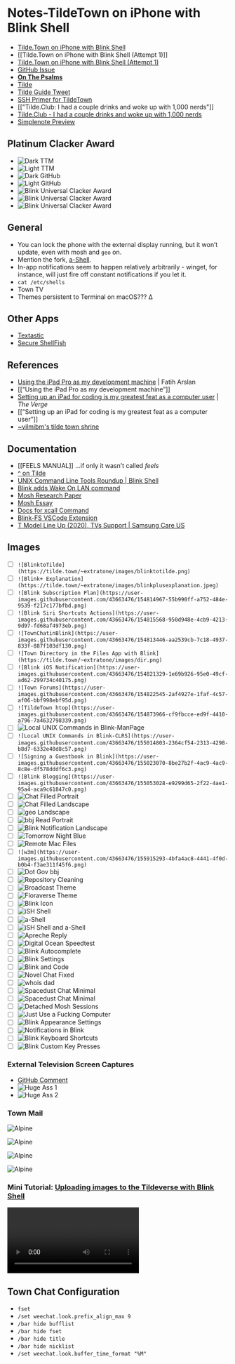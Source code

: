 # Notes-TildeTown on iPhone with Blink Shell
- [Tilde.Town on iPhone with Blink Shell](drafts://open?uuid=BC643564-4819-4039-BF2F-293514E5E4CF)
- [[Tilde.Town on iPhone with Blink Shell (Attempt 1)]]
- [Tilde.Town on iPhone with Blink Shell (Attempt 1)](drafts://open?uuid=E43D7483-F933-47DE-989C-BFD1D6931C1A)
- [GitHub Issue](https://github.com/extratone/bilge/issues/307)
- [**On The Psalms**](https://bilge.world/tildetown-iphone-blink-shell)
- [Tilde](https://tilde.town/~extratone/blink)
- [Tilde Guide Tweet](https://twitter.com/NeoYokel/status/1503187276444098560)
- [SSH Primer for TildeTown](https://tilde.town/~extratone/wiki/getting-started/ssh.html)
- [["Tilde.Club: I had a couple drinks and woke up with 1,000 nerds"]]
- [Tilde.Club - I had a couple drinks and woke up with 1,000 nerds](drafts://open?uuid=F39811CF-76C9-423A-8DCA-1B4C7E6F0A93)
- [Simplenote Preview](http://simp.ly/publish/bx24Cq)

## Platinum Clacker Award
- ![Dark TTM](https://ttm.sh/iv8.png)
- ![Light TTM](https://ttm.sh/iv7.png)
- ![Dark GitHub](https://user-images.githubusercontent.com/43663476/158336795-3ea16066-c95b-4610-8413-4e9e354e7491.png)
- ![Light GitHub](https://user-images.githubusercontent.com/43663476/158336801-9b8a5ace-8e1d-4013-b753-7c6a4fcd5f6a.png)
- ![Blink Universal Clacker Award](https://uikeycommand.com/awards/blink/BlinkUCABoth.png)
- ![Blink Universal Clacker Award](https://uikeycommand.com/awards/blink/BlinkUCALight.png)
- ![Blink Universal Clacker Award](https://uikeycommand.com/awards/blink/BlinkUCADark.png)


## General
- You can lock the phone with the external display running, but it won’t update, even with mosh and `geo` on.
- Mention the fork, [a-Shell](https://apps.apple.com/us/app/a-shell/id1473805438).
- In-app notifications seem to happen relatively arbitrarily - winget, for instance, will just fire off constant notifications if you let it.
- `cat /etc/shells`
- Town TV
- Themes persistent to Terminal on macOS??? ∆

## Other Apps
- [Textastic](https://apps.apple.com/us/app/textastic-code-editor/id1049254261)
- [Secure ShellFish](https://apps.apple.com/us/app/ssh-client-by-working-copy/id1336634154)

## References
- [Using the iPad Pro as my development machine](https://arslan.io/2019/01/07/using-the-ipad-pro-as-my-development-machine/) | Fatih Arslan
- [[“Using the iPad Pro as my development machine”]]
- [Setting up an iPad for coding is my greatest feat as a computer user](https://www.theverge.com/circuitbreaker/2018/3/27/17152482/ipad-pro-web-development-setup-how-to-terminal-apps) | *The Verge*
- [[“Setting up an iPad for coding is my greatest feat as a computer user”]]
- [~vilmibm's tilde town shrine](https://tilde.town/~vilmibm/town.html)

## Documentation
- [[FEELS MANUAL]] ...if only it wasn’t called *feels*
- [^ on Tilde](https://tilde.town/~extratone/manual/feels/)
- [UNIX Command Line Tools Roundup | Blink Shell](https://docs.blink.sh/advanced/unix-roundup)
- [Blink adds Wake On LAN command](https://github.com/blinksh/blink/issues/951)
- [Mosh Research Paper](https://mosh.org/mosh-paper.pdf)
- [Mosh Essay](https://www.usenix.org/system/files/login/articles/winstein.pdf)
- [Docs for xcall Command](drafts://open?uuid=E6DB8345-04E4-4665-837B-E25CD4C302ED)
- [Blink-FS VSCode Extension](https://marketplace.visualstudio.com/items?itemName=BlinkShellInc.blink-fs)
- [T Model Line Up (2020), TVs Support | Samsung Care US](https://www.samsung.com/us/support/televisions-home-theater/televisions/qled-4k-tvs/t-model-line-up-2020/)

## Images
- [ ] `![BlinktoTilde](https://tilde.town/~extratone/images/blinktotilde.png)`
- [ ] `![Blink+ Explanation](https://tilde.town/~extratone/images/blinkplusexplanation.jpeg)`
- [ ] `![Blink Subscription Plan](https://user-images.githubusercontent.com/43663476/154814967-55b990ff-a752-484e-9539-f217c177bfbd.png)`
- [ ] `![Blink Siri Shortcuts Actions](https://user-images.githubusercontent.com/43663476/154815568-950d948e-4cb9-4213-9d97-fd68af4973eb.png)`
- [ ] `![TownChatinBlink](https://user-images.githubusercontent.com/43663476/154813446-aa2539cb-7c18-4937-833f-887f103df130.png)`
- [ ] `![Town Directory in the Files App with Blink](https://tilde.town/~extratone/images/dir.png)`
- [ ] `![Blink iOS Notification](https://user-images.githubusercontent.com/43663476/154821329-1e69b926-95e0-49cf-ad62-299734c40175.png)`
- [ ] `![Town Forums](https://user-images.githubusercontent.com/43663476/154822545-2af4927e-1faf-4c57-af06-bbf998ebf95d.png)`
- [ ] `![TildeTown htop](https://user-images.githubusercontent.com/43663476/154873966-cf9fbcce-ed9f-4410-a796-7a4632798339.png)`
- [ ] ![Local UNIX Commands in Blink-ManPage](https://user-images.githubusercontent.com/43663476/155014762-7b8bfc6d-d6df-418a-b43e-6d7aa56582bb.png)
- [ ] `![Local UNIX Commands in Blink-CLRS](https://user-images.githubusercontent.com/43663476/155014803-2364cf54-2313-4298-b8d7-6332e40d8c57.png)`
- [ ] `![Signing a Guestbook in Blink](https://user-images.githubusercontent.com/43663476/155023070-8be27b2f-4ac9-4ac9-8c8e-df578dddf6c3.png)`
- [ ] `![Blink Blogging](https://user-images.githubusercontent.com/43663476/155053028-e9299d65-2f22-4ae1-95a4-aca9c61847c0.png)`
- [ ] ![Chat Filled Portrait](https://user-images.githubusercontent.com/43663476/155101964-a1c33e29-2191-4ef6-97d9-5efe8ef138b2.png)
- [ ] ![Chat Filled Landscape](https://user-images.githubusercontent.com/43663476/155102035-50ab2ad1-24d4-414f-bc6c-aa48897eb973.png)
- [ ] ![geo Landscape](https://user-images.githubusercontent.com/43663476/155102101-a24813fa-7db2-44f4-b4e7-46f8e0680d40.png)
- [ ] ![bbj Read Portrait](https://user-images.githubusercontent.com/43663476/155115451-2025e581-b7a4-45b0-b61f-6927ad9f55fb.png)
- [ ] ![Blink Notification Landscape](https://user-images.githubusercontent.com/43663476/155115556-f62e786a-6fa8-43e5-ba53-e9c9c30144cb.png)
- [ ] ![Tomorrow Night Blue](https://user-images.githubusercontent.com/43663476/155212433-f65f34b4-952d-4f78-a6cf-8d99d4374b87.png)
- [ ] ![Remote Mac Files](https://user-images.githubusercontent.com/43663476/155912890-d5f33a52-c211-4616-bd7a-cb4556564d68.png)
- [ ] `![w3m](https://user-images.githubusercontent.com/43663476/155915293-4bfa4ac8-4441-4f0d-b0b4-f3ae311f45f6.png)`
- [ ] ![Dot Gov bbj](https://user-images.githubusercontent.com/43663476/156838413-b6195682-6b40-401c-b667-be332784f244.png)
- [ ] ![Repository Cleaning](https://user-images.githubusercontent.com/43663476/156869875-93a67975-beb2-4a25-a855-b845514ed8b3.png)
- [ ] ![Broadcast Theme](https://user-images.githubusercontent.com/43663476/156903296-1897cc00-eeab-4014-a112-c8ef5933448e.png)
- [ ] ![Floraverse Theme](https://tilde.town/~extratone/images/floraverse.png)
- [ ] ![Blink Icon](https://tilde.town/~extratone/icons/blink.png)
- [ ] ![iSH Shell](https://user-images.githubusercontent.com/43663476/157366813-507c80a8-7e9a-4bfc-9a0b-f8c47f79ea16.png)
- [ ] ![a-Shell](https://user-images.githubusercontent.com/43663476/157366827-f2ee4e44-397a-4832-82ea-a06cb1138c73.png)
- [ ] ![iSH Shell and a-Shell](https://user-images.githubusercontent.com/43663476/157366845-a604bd4c-3ea8-46fe-85e6-930adb8ca180.png)
- [ ] ![Apreche Reply](https://user-images.githubusercontent.com/43663476/157371504-32ebbca7-81bf-43c0-a762-cdbc0ad50181.png)
- [ ] ![Digital Ocean Speedtest](https://user-images.githubusercontent.com/43663476/157373390-fc5db582-c592-4c60-9c27-abb060b2866a.png)
- [ ] ![Blink Autocomplete](https://user-images.githubusercontent.com/43663476/157376845-c2adf11e-7f8c-44d1-8a37-fec0a9fabbcc.png)
- [ ] ![Blink Settings](https://user-images.githubusercontent.com/43663476/157378620-9fb29373-d49e-4519-b734-8c75caf54dad.png)
- [ ] ![Blink and Code](https://user-images.githubusercontent.com/43663476/157388631-7668b9d9-22e7-4fef-8c36-1081e213c193.png)
- [ ] ![Novel Chat Fixed](https://user-images.githubusercontent.com/43663476/157527773-e7a43834-7ba5-4264-a001-e75ecc032fa0.png)
- [ ] ![whois dad](https://user-images.githubusercontent.com/43663476/157562361-5fac9425-8463-463d-b749-0aa4177c0580.png)
- [ ] ![Spacedust Chat Minimal](https://user-images.githubusercontent.com/43663476/157768680-8bcdc3c8-1e8d-4b9f-acca-ac8e3bdd242e.png)
- [ ] ![Spacedust Chat Minimal](https://tilde.town/~extratone/images/spacedustchatminimal.png)
- [ ] ![Detached Mosh Sessions](https://user-images.githubusercontent.com/43663476/157905038-5ea4921c-bb24-4558-8238-18f2b5a9cbb2.png)
- [ ] ![Just Use a Fucking Computer](https://user-images.githubusercontent.com/43663476/157907728-f166a19c-6166-4ce4-8d9b-1a63f043304e.png)
- [ ] ![Blink Appearance Settings](https://user-images.githubusercontent.com/43663476/157918199-c9007d31-cb39-4e18-9e2d-e10ac3c93974.png)
- [ ] ![Notifications in Blink](https://user-images.githubusercontent.com/43663476/158088240-a0f27c3c-1782-4323-bfc5-2c280d3c98e9.png)
- [ ] ![Blink Keyboard Shortcuts](https://user-images.githubusercontent.com/43663476/158213859-c477ddb3-dc51-47b2-8e2f-fa0df9b339ad.png)
- [ ] ![Blink Custom Key Presses](https://user-images.githubusercontent.com/43663476/158233450-e7a2eec8-1eae-478d-ab7e-35a2dec79e25.png)

### External Television Screen Captures

- [GitHub Comment](https://github.com/extratone/bilge/issues/307#issuecomment-1065429898)
- ![Huge Ass 1](https://user-images.githubusercontent.com/43663476/157942279-b73ac403-0a3f-4887-aaea-ee562af83f20.jpeg)
- ![Huge Ass 2](https://user-images.githubusercontent.com/43663476/157943389-ac957273-57c9-4d99-accd-33ee3c3c413d.jpeg)

### Town Mail

![Alpine](https://user-images.githubusercontent.com/43663476/155139560-ff42b5fd-4376-4f31-a8f5-8a77d8c1aab5.png)

![Alpine](https://user-images.githubusercontent.com/43663476/155139640-b5716b1d-5fee-452c-8b95-4b7ee865cfe2.png)

![Alpine](https://user-images.githubusercontent.com/43663476/155139674-2d301548-6763-4591-9da3-e56b99d6d95d.png)

![Alpine](https://user-images.githubusercontent.com/43663476/155139713-9043f2d1-5f77-4da6-b575-225d57d1e44a.png)


### Mini Tutorial: [Uploading images to the Tildeverse with Blink Shell](https://tilde.town/~extratone/videos/uploadingimageswithblink.MP4)

<video controls>
  <source src="https://tilde.town/~extratone/videos/uploadingimageswithblink.MP4">
</video>

## Town Chat Configuration
- `fset`
- `/set weechat.look.prefix_align_max 9`
- `/bar hide bufflist`
- `/bar hide fset`
- `/bar hide title`
- `/bar hide nicklist`
- `/set weechat.look.buffer_time_format "%M"`